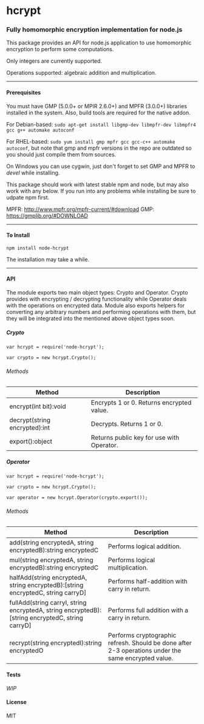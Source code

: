 hcrypt
===========
### Fully homomorphic encryption implementation for node.js

This package provides an API for node.js application to use homomorphic encryption to perform some computations.

Only integers are currently supported.

Operations supported: algebraic addition and multiplication.

----

#### Prerequisites

You must have GMP (5.0.0+ or MPIR 2.6.0+) and MPFR (3.0.0+) libraries installed in the system.
Also, build tools are required for the native addon.

For Debian-based: ```sudo apt-get install libgmp-dev libmpfr-dev libmpfr4 gcc g++ automake autoconf```

For RHEL-based: ```sudo yum install gmp mpfr gcc gcc-c++ automake autoconf```, but note that gmp and mpfr versions in the repo are outdated so you should just compile them from sources.

On Windows you can use cygwin, just don't forget to set GMP and MPFR to *devel* while installing.

This package should work with latest stable npm and node, but may also work with any below. 
If you run into any problems while installing be sure to udpate npm first.

MPFR: http://www.mpfr.org/mpfr-current/#download
GMP: https://gmplib.org/#DOWNLOAD

---

#### To Install

```npm install node-hcrypt```

The installation may take a while.

----

#### API

The module exports two main object types: Crypto and Operator. 
Crypto provides with encrypting / decrypting functionality while Operator deals with the operations on encrypted data.
Module also exports helpers for converting any arbitrary numbers and performing operations with them, but they will be integrated into the mentioned above object types soon. 

##### Crypto
```
var hcrypt = require('node-hcrypt');

var crypto = new hcrypt.Crypto();
```

###### Methods

| Method | Description |
| ---- | ----- |
| encrypt(int bit):void | Encrypts 1 or 0. Returns encrypted value. |
| decrypt(string encrypted):int | Decrypts. Returns 1 or 0. |
| export():object | Returns public key for use with Operator. |


##### Operator
```
var hcrypt = require('node-hcrypt');

var crypto = new hcrypt.Crypto();

var operator = new hcrypt.Operator(crypto.export());
```

###### Methods

| Method | Description |
| ---- | ----- |
| add(string encryptedA, string encryptedB):string encryptedC | Performs logical addition. |
| mul(string encryptedA, string encryptedB):string encryptedC | Performs logical multiplication. |
| halfAdd(string encryptedA, string encryptedB):\[string encryptedC, string carryD] | Performs half-addition with carry in return. |
| fullAdd(string carryI, string encryptedA, string encryptedB):\[string encryptedC, string carryD] | Performs full addition with a carry in return. |
| recrypt(string encryptedI):string encryptedO | Performs cryptographic refresh. Should be done after 2-3 operations under the same encrypted value. |


#### Tests

*WIP*

#### License

MIT